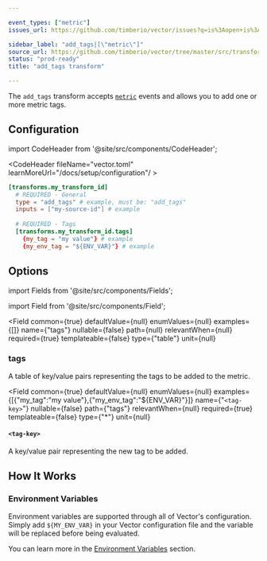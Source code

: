 ```yaml
---

event_types: ["metric"]
issues_url: https://github.com/timberio/vector/issues?q=is%3Aopen+is%3Aissue+label%3A%22transform%3A+add_tags%22

sidebar_label: "add_tags|[\"metric\"]"
source_url: https://github.com/timberio/vector/tree/master/src/transforms/add_tags.rs
status: "prod-ready"
title: "add_tags transform"

---
```


The `add_tags` transform accepts [`metric`][docs.data-model#metric] events and allows you to add one or more metric tags.

## Configuration

import CodeHeader from '@site/src/components/CodeHeader';

<CodeHeader fileName="vector.toml" learnMoreUrl="/docs/setup/configuration"/ >

```toml
[transforms.my_transform_id]
  # REQUIRED - General
  type = "add_tags" # example, must be: "add_tags"
  inputs = ["my-source-id"] # example
  
  # REQUIRED - Tags
  [transforms.my_transform_id.tags]
    {my_tag = "my value"} # example
    {my_env_tag = "${ENV_VAR}"} # example
```

## Options

import Fields from '@site/src/components/Fields';

import Field from '@site/src/components/Field';

<Fields filters={true}>


<Field
  common={true}
  defaultValue={null}
  enumValues={null}
  examples={[]}
  name={"tags"}
  nullable={false}
  path={null}
  relevantWhen={null}
  required={true}
  templateable={false}
  type={"table"}
  unit={null}
  >

### tags

A table of key/value pairs representing the tags to be added to the metric.

<Fields filters={false}>


<Field
  common={true}
  defaultValue={null}
  enumValues={null}
  examples={[{"my_tag":"my value"},{"my_env_tag":"${ENV_VAR}"}]}
  name={"`<tag-key>`"}
  nullable={false}
  path={"tags"}
  relevantWhen={null}
  required={true}
  templateable={false}
  type={"*"}
  unit={null}
  >

#### `<tag-key>`

A key/value pair representing the new tag to be added.


</Field>


</Fields>

</Field>


</Fields>

## How It Works

### Environment Variables

Environment variables are supported through all of Vector's configuration.
Simply add `${MY_ENV_VAR}` in your Vector configuration file and the variable
will be replaced before being evaluated.

You can learn more in the [Environment Variables][docs.configuration#environment-variables]
section.


[docs.configuration#environment-variables]: /docs/setup/configuration#environment-variables
[docs.data-model#metric]: /docs/about/data-model#metric
